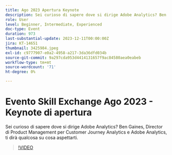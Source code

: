 ```yaml
---
title: Ago 2023 Apertura Keynote
description: Sei curioso di sapere dove si dirige Adobe Analytics? Ben Gaines, Director di Product Management per Customer Journey Analytics e Adobe Analytics, ti dirà qualcosa su cosa aspettarti.
role: User
level: Beginner, Intermediate, Experienced
doc-type: Event
duration: 973
last-substantial-update: 2023-12-11T00:00:00Z
jira: KT-14651
thumbnail: 3425984.jpeg
exl-id: c9777907-e0a2-4958-a217-3da36dfd034b
source-git-commit: 9a297cda953d4414131657f9ac84580aea0eabeb
workflow-type: tm+mt
source-wordcount: '71'
ht-degree: 0%

---
```


# Evento Skill Exchange Ago 2023 - Keynote di apertura

Sei curioso di sapere dove si dirige Adobe Analytics? Ben Gaines, Director di Product Management per Customer Journey Analytics e Adobe Analytics, ti dirà qualcosa su cosa aspettarti.

>[!VIDEO](https://video.tv.adobe.com/v/3454424/?learn=on&captions=ita)
